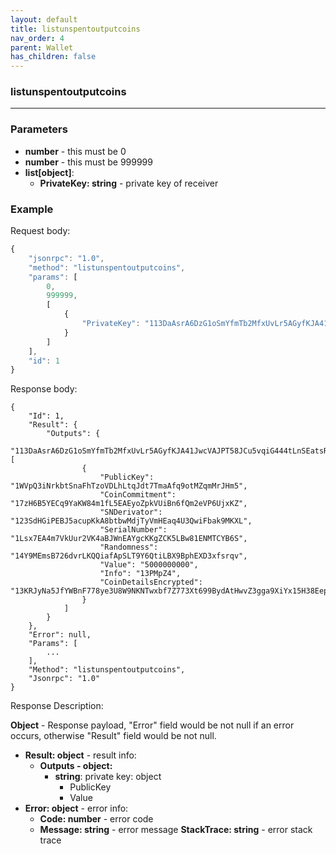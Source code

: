 ```yaml
---
layout: default
title: listunspentoutputcoins
nav_order: 4
parent: Wallet
has_children: false
---
```


### listunspentoutputcoins
---

### Parameters

- **number** - this must be 0
- **number** - this must be 999999
- **list[object]**:
    - **PrivateKey: string** - private key of receiver

### Example

Request body:
```javascript
{
    "jsonrpc": "1.0",
    "method": "listunspentoutputcoins",
    "params": [
        0,
        999999,
        [
            {
                "PrivateKey": "113DaAsrA6DzG1oSmYfmTb2MfxUvLr5AGyfKJA41JwcVAJPT58JCu5vqiG444tLnSEatsReKv41KjWEbuJ9qqLHNEWcRcYDt8EtXcrLZ1LvY"
            }
        ]
    ],
    "id": 1
}
```
Response body:
```javasript
{
    "Id": 1,
    "Result": {
        "Outputs": {
            "113DaAsrA6DzG1oSmYfmTb2MfxUvLr5AGyfKJA41JwcVAJPT58JCu5vqiG444tLnSEatsReKv41KjWEbuJ9qqLHNEWcRcYDt8EtXcrLZ1LvY": [
                {
                    "PublicKey": "1WVpQ3iNrkbtSnaFhTzoVDLhLtqJdt7TmaAfq9otMZqmMrJHm5",
                    "CoinCommitment": "17zH6B5YECq9YaKW84m1fL5EAEyoZpkVUiBn6fQm2eVP6UjxKZ",
                    "SNDerivator": "123SdHGiPEBJ5acupKkA8btbwMdjTyVmHEaq4U3QwiFbak9MKXL",
                    "SerialNumber": "1Lsx7EA4m7VkUur2VK4aBJWnEAYgcKKgZCK5LBw81ENMTCYB6S",
                    "Randomness": "14Y9MEmsB726dvrLKQQiafApSLT9Y6QtiLBX9BphEXD3xfsrqv",
                    "Value": "5000000000",
                    "Info": "13PMpZ4",
                    "CoinDetailsEncrypted": "13KRJyNa5JfYWBnF778ye3U8W9NKNTwxbf7Z773Xt699BydAtHwvZ3gga9XiYx15H38EepgSexq1dAdEMGSyLG17NKL5JkjbKufuwGWKUkEaCPpBQLtfj7s4SBzH3tr2mEFQhEbFdKrvgx9EuZvjNuxdbkA9Z8Rvr4zbDYh"
                }
            ]
        }
    },
    "Error": null,
    "Params": [
        ...
    ],
    "Method": "listunspentoutputcoins",
    "Jsonrpc": "1.0"
}
```
Response Description:

**Object** - Response payload, "Error" field would be not null if an error occurs, otherwise "Result" field would be not null.

- **Result: object** - result info:
    - **Outputs - object:**
        - **string**: private key:  object
            - PublicKey
            - Value
- **Error: object** - error info:
    - **Code: number** - error code
    - **Message: string** - error message
    **StackTrace: string** - error stack trace
